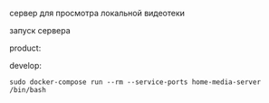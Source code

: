 сервер для просмотра локальной видеотеки

запуск сервера

product:


develop:
```
sudo docker-compose run --rm --service-ports home-media-server /bin/bash
```
